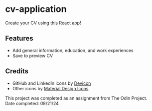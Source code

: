 # cv-application

Create your CV using [this](https://hannliao-cv-application.netlify.app/) React app!

## Features

- Add general information, education, and work experiences
- Save to preview CV

## Credits

- GitHub and LinkedIn icons by [Devicon](https://devicon.dev/)
- Other icons by [Material Design Icons](https://pictogrammers.com/library/mdi/)

This project was completed as an assignment from The Odin Project.  
Date completed: 08/21/24
